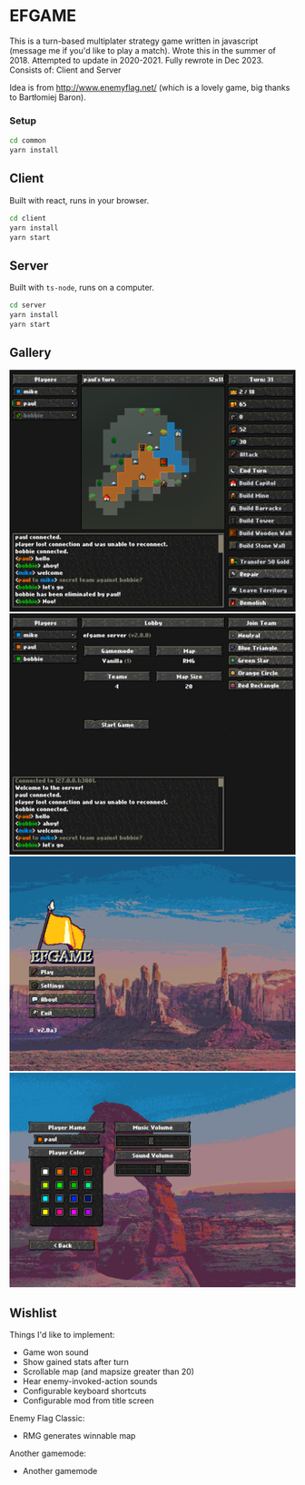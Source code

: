 # EFGAME
This is a turn-based multiplater strategy game written in javascript (message me if you'd like to play a match).
Wrote this in the summer of 2018.
Attempted to update in 2020-2021.
Fully rewrote in Dec 2023.
Consists of: Client and Server

Idea is from http://www.enemyflag.net/ (which is a lovely game, big thanks to Bartłomiej Baron).

### Setup
```bash
cd common
yarn install
```

## Client
Built with react, runs in your browser.
```bash
cd client
yarn install
yarn start
```

## Server
Built with `ts-node`, runs on a computer.
```bash
cd server
yarn install
yarn start
```

## Gallery

![](./preview/game.png)
![](./preview/lobby.png)
![](./preview/title.png)
![](./preview/settings.png)

## Wishlist

Things I'd like to implement:
- Game won sound
- Show gained stats after turn
- Scrollable map (and mapsize greater than 20)
- Hear enemy-invoked-action sounds
- Configurable keyboard shortcuts
- Configurable mod from title screen

Enemy Flag Classic:
- RMG generates winnable map

Another gamemode:
- Another gamemode
